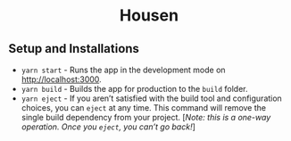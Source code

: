 <h1 align="center">Housen</h1>

## Setup and Installations

- `yarn start` - Runs the app in the development mode on [http://localhost:3000](http://localhost:3000).
- `yarn build` - Builds the app for production to the `build` folder.
- `yarn eject` - If you aren’t satisfied with the build tool and configuration choices, you can `eject` at any time. This command will remove the single build dependency from your project. [_Note: this is a one-way operation. Once you `eject`, you can’t go back!_]
